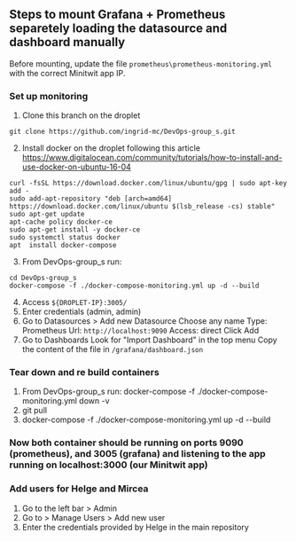 ## Steps to mount Grafana + Prometheus separetely loading the datasource and dashboard manually

Before mounting, update the file `prometheus\prometheus-monitoring.yml` with the correct Minitwit app IP.
### Set up monitoring
1. Clone this branch on the droplet
```
git clone https://github.com/ingrid-mc/DevOps-group_s.git
```
2. Install docker on the droplet following this article https://www.digitalocean.com/community/tutorials/how-to-install-and-use-docker-on-ubuntu-16-04
```
curl -fsSL https://download.docker.com/linux/ubuntu/gpg | sudo apt-key add -
sudo add-apt-repository "deb [arch=amd64] https://download.docker.com/linux/ubuntu $(lsb_release -cs) stable"
sudo apt-get update
apt-cache policy docker-ce
sudo apt-get install -y docker-ce
sudo systemctl status docker
apt  install docker-compose
```
3. From DevOps-group_s run: 
```
cd DevOps-group_s
docker-compose -f ./docker-compose-monitoring.yml up -d --build
```
4. Access 
        `${DROPLET-IP}:3005/`
5. Enter credentials (admin, admin)
6. Go to Datasources > Add new Datasource
    Choose any name
    Type: Prometheus
    Url: `http://localhost:9090`
    Access: direct
    Click Add
7. Go to Dashboards
   Look for "Import Dashboard" in the top menu
   Copy the content of the file in `/grafana/dashboard.json`
### Tear down and re build containers

1. From DevOps-group_s run:  docker-compose -f ./docker-compose-monitoring.yml down -v
2. git pull
3. docker-compose -f ./docker-compose-monitoring.yml up -d --build

### Now both container should be running on ports 9090 (prometheus), and 3005 (grafana) and listening to the app running on localhost:3000 (our Minitwit app)

### Add users for Helge and Mircea
1. Go to the left bar > Admin
2. Go to > Manage Users > Add new user
3. Enter the credentials provided by Helge in the main repository